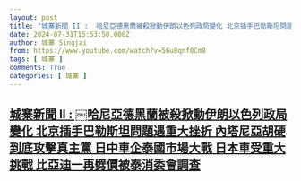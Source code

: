 ```yaml
---
layout: post
title: "城寨新聞 II : ￼哈尼亞德黑蘭被殺掀動伊朗以色列政局變化 北京插手巴勒斯坦問題遇重大挫折 內塔尼亞胡硬到底攻擊真主黨 日中車企泰國市場大戰 日本車受重大挑戰 比亞迪一再劈價被泰消委會調查"
date: 2024-07-31T15:53:50.000Z
author: 城寨 Singjai
from: https://www.youtube.com/watch?v=56u8qnf0Cm8
tags: [ 城寨 ]
comments: True
categories: [ 城寨 ]
---
```

<!--1722441230000-->
[城寨新聞 II : ￼哈尼亞德黑蘭被殺掀動伊朗以色列政局變化 北京插手巴勒斯坦問題遇重大挫折 內塔尼亞胡硬到底攻擊真主黨 日中車企泰國市場大戰 日本車受重大挑戰 比亞迪一再劈價被泰消委會調查](https://www.youtube.com/watch?v=56u8qnf0Cm8)
------

<div>

</div>
